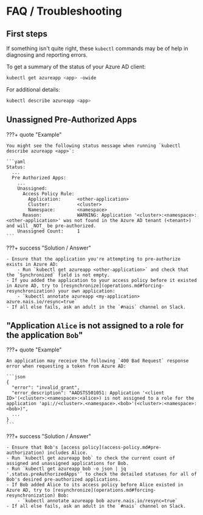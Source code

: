 # FAQ / Troubleshooting

## First steps

If something isn't quite right, these `kubectl` commands may be of help in diagnosing and reporting errors.

To get a summary of the status of your Azure AD client:

```bash
kubectl get azureapp <app> -owide 
```

For additional details:

```bash
kubectl describe azureapp <app>
```

## Unassigned Pre-Authorized Apps

???+ quote "Example"

    You might see the following status message when running `kubectl describe azureapp <app>`:

    ```yaml
    Status:
      ...
      Pre Authorized Apps:
        ...
        Unassigned:
          Access Policy Rule:
            Application:      <other-application>
            Cluster:          <cluster>
            Namespace:        <namespace>
          Reason:             WARNING: Application '<cluster>:<namespace>:<other-application>' was not found in the Azure AD tenant (<tenant>) and will _NOT_ be pre-authorized.
        Unassigned Count:     1
    ```

???+ success "Solution / Answer"

    - Ensure that the application you're attempting to pre-authorize exists in Azure AD:
        - Run `kubectl get azureapp <other-application>` and check that the `Synchronized` field is not empty.
    - If you added the application to your access policy before it existed in Azure AD, try to [resynchronize](operations.md#forcing-resynchronization) your own application:
        - `kubectl annotate azureapp <my-application> azure.nais.io/resync=true`
    - If all else fails, ask an adult in the `#nais` channel on Slack.

## "Application `Alice` is not assigned to a role for the application `Bob`"

???+ quote "Example"

    An application may receive the following `400 Bad Request` response error when requesting a token from Azure AD:

    ```json
    {
      "error": "invalid_grant",
      "error_description": "AADSTS501051: Application '<client ID>'(<cluster>:<namespace>:<alice>) is not assigned to a role for the application 'api://<cluster>.<namespace>.<bob>'(<cluster>:<namespace>:<bob>)",
      ...
    }
    ```

???+ success "Solution / Answer"

    - Ensure that Bob's [access policy](access-policy.md#pre-authorization) includes Alice.
    - Run `kubectl get azureapp bob` to check the current count of assigned and unassigned applications for Bob. 
    - Run `kubectl get azureapp bob -o json | jq '.status.preAuthorizedApps'` to check the detailed statuses for all of Bob's desired pre-authorized applications. 
    - If Bob added Alice to its access policy before Alice existed in Azure AD, try to [resynchronize](operations.md#forcing-resynchronization) Bob:
        - `kubectl annotate azureapp bob azure.nais.io/resync=true`
    - If all else fails, ask an adult in the `#nais` channel on Slack.
